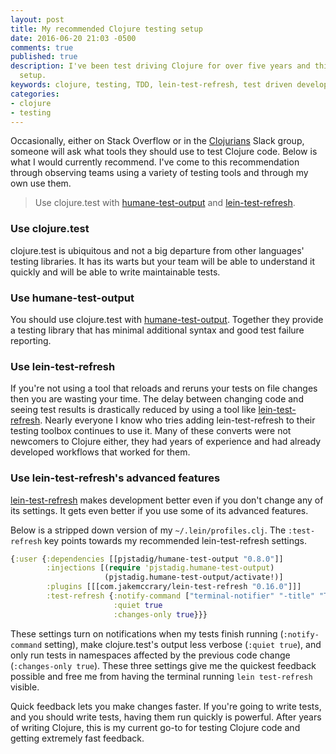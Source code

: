 ```yaml
---
layout: post
title: My recommended Clojure testing setup
date: 2016-06-20 21:03 -0500
comments: true
published: true
description: I've been test driving Clojure for over five years and this is my recommended
  setup.
keywords: clojure, testing, TDD, lein-test-refresh, test driven development
categories:
- clojure
- testing
---
```


Occasionally, either on Stack Overflow or in the
[Clojurians](http://clojurians.net/) Slack group, someone will ask
what tools they should use to test Clojure code. Below is what I would
currently recommend. I've come to this recommendation through
observing teams using a variety of testing tools and through my own
use them.

> Use clojure.test with
> [humane-test-output](https://github.com/pjstadig/humane-test-output)
> and [lein-test-refresh](https://github.com/jakemcc/lein-test-refresh).

### Use clojure.test

clojure.test is ubiquitous and not a big departure from other
languages' testing libraries. It has its warts but your team will be
able to understand it quickly and will be able to write maintainable
tests.

### Use humane-test-output

You should use clojure.test with
[humane-test-output](https://github.com/pjstadig/humane-test-output). Together
they provide a testing library that has minimal additional syntax and
good test failure reporting.

### Use lein-test-refresh

If you're not using a tool that reloads and reruns your tests on file
changes then you are wasting your time. The delay between changing
code and seeing test results is drastically reduced by using a tool
like
[lein-test-refresh](https://github.com/jakemcc/lein-test-refresh). Nearly
everyone I know who tries adding lein-test-refresh to their testing
toolbox continues to use it. Many of these converts were not newcomers
to Clojure either, they had years of experience and had already
developed workflows that worked for them.

### Use lein-test-refresh's advanced features

[lein-test-refresh](https://github.com/jakemcc/lein-test-refresh)
makes development better even if you don't change any of its
settings. It gets even better if you use some of its advanced
features.

Below is a stripped down version of my `~/.lein/profiles.clj`. The
`:test-refresh` key points towards my recommended lein-test-refresh
settings.

```clojure
{:user {:dependencies [[pjstadig/humane-test-output "0.8.0"]]
        :injections [(require 'pjstadig.humane-test-output)
                     (pjstadig.humane-test-output/activate!)]
        :plugins [[[com.jakemccrary/lein-test-refresh "0.16.0"]]]
        :test-refresh {:notify-command ["terminal-notifier" "-title" "Tests" "-message"]
                       :quiet true
                       :changes-only true}}}
```

These settings turn on notifications when my tests finish running
(`:notify-command` setting), make clojure.test's output less verbose
(`:quiet true`), and only run tests in namespaces affected by the
previous code change (`:changes-only true`). These three settings give
me the quickest feedback possible and free me from having the terminal
running `lein test-refresh` visible.

Quick feedback lets you make changes faster. If you're going to write
tests, and you should write tests, having them run quickly is
powerful. After years of writing Clojure, this is my current go-to for
testing Clojure code and getting extremely fast feedback.
